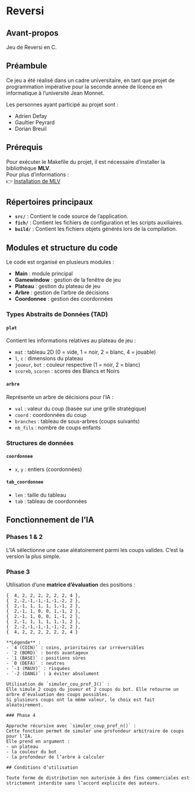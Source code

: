# Reversi

## Avant-propos

Jeu de Reversi en C.

## Préambule

Ce jeu a été réalisé dans un cadre universitaire, en tant que projet de programmation impérative pour la seconde année de licence en informatique à l’université Jean Monnet.

Les personnes ayant participé au projet sont :
- Adrien Defay  
- Gaultier Peyrard  
- Dorian Breuil  

## Prérequis

Pour exécuter le Makefile du projet, il est nécessaire d’installer la bibliothèque **MLV**.  
Pour plus d’informations :  
👉 [Installation de MLV](http://www-igm.univ-mlv.fr/~boussica/mlv/api/French/html/installation.html)

## Répertoires principaux

- **`src/`** : Contient le code source de l’application.  
- **`fich/`** : Contient les fichiers de configuration et les scripts auxiliaires.  
- **`build/`** : Contient les fichiers objets générés lors de la compilation.  

## Modules et structure du code

Le code est organisé en plusieurs modules :

- **Main** : module principal  
- **Gamewindow** : gestion de la fenêtre de jeu  
- **Plateau** : gestion du plateau de jeu  
- **Arbre** : gestion de l’arbre de décisions  
- **Coordonnee** : gestion des coordonnées  

### Types Abstraits de Données (TAD)

#### `plat`

Contient les informations relatives au plateau de jeu :

- `mat` : tableau 2D (0 = vide, 1 = noir, 2 = blanc, 4 = jouable)  
- `l`, `c` : dimensions du plateau  
- `joueur`, `bot` : couleur respective (1 = noir, 2 = blanc)  
- `scoreb`, `scoren` : scores des Blancs et Noirs  

#### `arbre`

Représente un arbre de décisions pour l’IA :

- `val` : valeur du coup (basée sur une grille stratégique)  
- `coord` : coordonnées du coup  
- `branches` : tableau de sous-arbres (coups suivants)  
- `nb_fils` : nombre de coups enfants  

### Structures de données

#### `coordonnee`

- `x`, `y` : entiers (coordonnées)  

#### `tab_coordonnee`

- `len` : taille du tableau  
- `tab` : tableau de coordonnées  

## Fonctionnement de l’IA

### Phases 1 & 2

L’IA sélectionne une case aléatoirement parmi les coups valides. C’est la version la plus simple.

### Phase 3

Utilisation d’une **matrice d’évaluation** des positions :

```text
{  4, 2, 2, 2, 2, 2, 2, 4 },
{  2,-2,-1,-1,-1,-1,-2, 2 },
{  2,-1, 1, 1, 1, 1,-1, 2 },
{  2,-1, 1, 0, 0, 1,-1, 2 },
{  2,-1, 1, 0, 0, 1,-1, 2 },
{  2,-1, 1, 1, 1, 1,-1, 2 },
{  2,-2,-1,-1,-1,-1,-2, 2 },
{  4, 2, 2, 2, 2, 2, 2, 4 }

**Légende** :
- `4 (COIN)` : coins, prioritaires car irréversibles  
- `2 (BORD)` : bords avantageux  
- `1 (BASE)` : positions sûres  
- `0 (DEFA)` : neutres  
- `-1 (MAUV)` : risquées  
- `-2 (DANG)` : à éviter absolument  

Utilisation de `simuler_cou_prof_3()` :  
Elle simule 2 coups du joueur et 2 coups du bot. Elle retourne un arbre d’évaluation des coups possibles.  
Si plusieurs coups ont la même valeur, le choix est fait aléatoirement.

### Phase 4

Approche récursive avec `simuler_coup_prof_n()` :  
Cette fonction permet de simuler une profondeur arbitraire de coups pour l’IA.  
Elle prend en argument :
- un plateau  
- la couleur du bot  
- la profondeur de l’arbre à calculer  

## Conditions d’utilisation

Toute forme de distribution non autorisée à des fins commerciales est strictement interdite sans l’accord explicite des auteurs.
